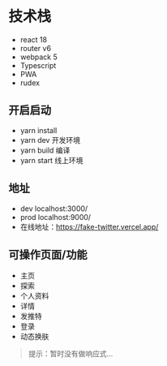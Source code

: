 # 技术栈

- react 18
- router v6
- webpack 5
- Typescript
- PWA
- rudex

## 开启启动

- yarn install
- yarn dev 开发环境
- yarn build 编译
- yarn start 线上环境

## 地址

- dev localhost:3000/
- prod localhost:9000/
- 在线地址：https://fake-twitter.vercel.app/

## 可操作页面/功能

- 主页
- 探索
- 个人资料
- 详情
- 发推特
- 登录
- 动态换肤

> 提示：暂时没有做响应式…
